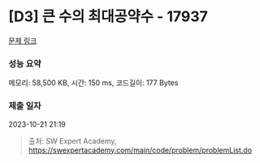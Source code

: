 # [D3] 큰 수의 최대공약수 - 17937 

[문제 링크](https://swexpertacademy.com/main/code/problem/problemDetail.do?contestProbId=AYmRI_8ajv8DFARi) 

### 성능 요약

메모리: 58,500 KB, 시간: 150 ms, 코드길이: 177 Bytes

### 제출 일자

2023-10-21 21:19



> 출처: SW Expert Academy, https://swexpertacademy.com/main/code/problem/problemList.do